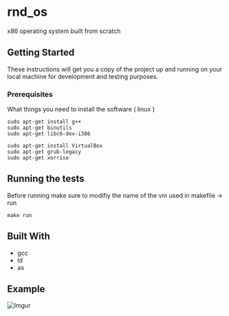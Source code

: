 # rnd_os

x86 operating system built from scratch 

## Getting Started

These instructions will get you a copy of the project up and running on your local machine for development and testing purposes.

### Prerequisites

What things you need to install the software ( linux )

```
sudo apt-get install g++ 
sudo apt-get binutils 
sudo apt-get libc6-dev-i386

sudo apt-get install VirtualBox 
sudo apt-get grub-legacy 
sudo apt-get xorriso
```

## Running the tests

Before running make sure to modifiy the name of the vm used in makefile -> run
```
make run
```

## Built With

* gcc
* ld
* as

## Example

![Imgur](http://i.imgur.com/d0cywIJ.jpg)
